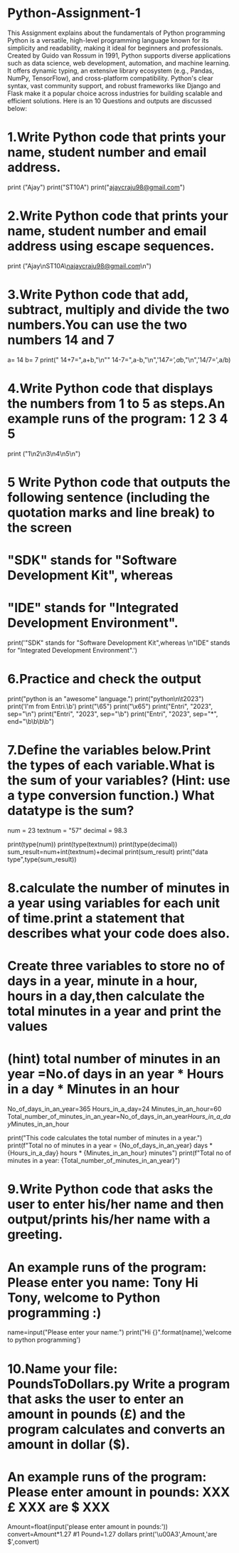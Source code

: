 # Python-Assignment-1
This  Assignment explains about the fundamentals of Python programming
Python is a versatile, high-level programming language known for its simplicity and readability, making it ideal for beginners and professionals. Created by Guido van Rossum in 1991, Python supports diverse applications such as data science, web development, automation, and machine learning. It offers dynamic typing, an extensive library ecosystem (e.g., Pandas, NumPy, TensorFlow), and cross-platform compatibility. Python's clear syntax, vast community support, and robust frameworks like Django and Flask make it a popular choice across industries for building scalable and efficient solutions.
Here is an 10 Questions and outputs are discussed below:

# 1.Write Python code that prints your name, student number and email address.
print ("Ajay")
print("ST10A")
print("ajaycraju98@gmail.com")

# 2.Write Python code that prints your name, student number and email address using escape sequences.
print ("Ajay\nST10A\najaycraju98@gmail.com\n")

# 3.Write Python code that add, subtract, multiply and divide the two numbers.You can use the two numbers 14 and 7
a= 14
b= 7
print(" 14+7=",a+b,"\n"" 14-7=",a-b,"\n",'14*7=',a*b,"\n",'14/7=',a/b)

# 4.Write Python code that displays the numbers from 1 to 5 as steps.An example runs of the program: 1 2 3 4 5
print ("1\n2\n3\n4\n5\n")

# 5 Write Python code that outputs the following sentence (including the quotation marks and line break) to the screen
# "SDK" stands for "Software Development Kit", whereas
# "IDE" stands for "Integrated Development Environment".
print('"SDK" stands for "Software Development Kit",whereas \n"IDE" stands for "Integrated Development Environment".')

# 6.Practice and check the output
print("python is an \"awesome\" language.")
print("python\n\t2023")
print('I\'m from Entri.\b')
print("\65")
print("\x65")
print("Entri", "2023", sep="\n")
print("Entri", "2023", sep="\b")
print("Entri", "2023", sep="*", end="\b\b\b\b")

# 7.Define the variables below.Print the types of each variable.What is the sum of your variables? (Hint: use a type conversion function.) What datatype is the sum?
num = 23
textnum = "57"
decimal = 98.3

print(type(num))
print(type(textnum))
print(type(decimal))
sum_result=num+int(textnum)+decimal
print(sum_result)
print("data type",type(sum_result))

# 8.calculate the number of minutes in a year using variables for each unit of time.print a statement that describes what your code does also.
# Create three variables to store no of days in a year, minute in a hour, hours in a day,then calculate the total minutes in a year and print the values
# (hint) total number of minutes in an year =No.of days in an year * Hours in a day * Minutes in an hour
No_of_days_in_an_year=365
Hours_in_a_day=24
Minutes_in_an_hour=60
Total_number_of_minutes_in_an_year=No_of_days_in_an_year*Hours_in_a_day*Minutes_in_an_hour

print("This code calculates the total number of minutes in a year.")
print(f"Total no of minutes in a year = {No_of_days_in_an_year} days * {Hours_in_a_day} hours * {Minutes_in_an_hour} minutes")
print(f"Total no of minutes in a year: {Total_number_of_minutes_in_an_year}")

# 9.Write Python code that asks the user to enter his/her name and then output/prints his/her name with a greeting.
# An example runs of the program: Please enter you name: Tony Hi Tony, welcome to Python programming :)
name=input("Please enter your name:")
print("Hi {}".format(name),'welcome to python programming')

# 10.Name your file: PoundsToDollars.py Write a program that asks the user to enter an amount in pounds (£) and the program calculates and converts an amount in dollar ($).
# An example runs of the program: Please enter amount in pounds: XXX £ XXX are $ XXX
Amount=float(input('please enter amount in pounds:'))
convert=Amount*1.27   #1 Pound=1.27 dollars
print('\u00A3',Amount,'are $',convert)
